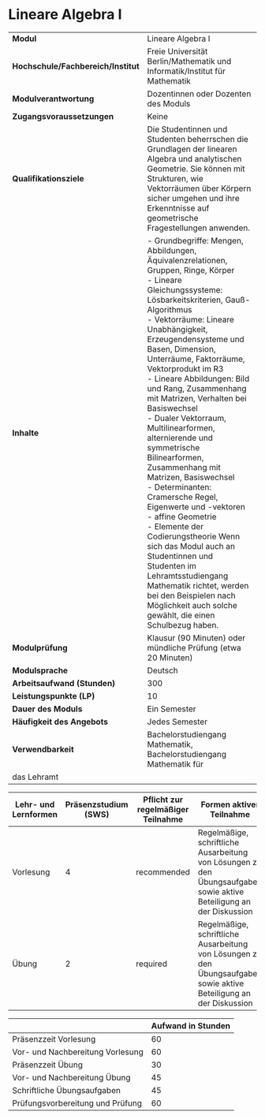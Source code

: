 # Lineare Algebra I
|                                    |   |
|------------------------------------|---|
|**Modul**                           | Lineare Algebra I |
|**Hochschule/Fachbereich/Institut** | Freie Universität Berlin/Mathematik und Informatik/Institut für Mathematik |
|**Modulverantwortung**              | Dozentinnen oder Dozenten des Moduls |
|**Zugangsvoraussetzungen**          | Keine |
|**Qualifikationsziele**             | Die Studentinnen und Studenten beherrschen die Grundlagen der linearen Algebra und analytischen Geometrie. Sie können mit Strukturen, wie Vektorräumen über Körpern sicher umgehen und ihre Erkenntnisse auf geometrische Fragestellungen anwenden. |
|**Inhalte**                         | - Grundbegriffe: Mengen, Abbildungen, Äquivalenzrelationen, Gruppen, Ringe, Körper<br>- Lineare Gleichungssysteme: Lösbarkeitskriterien, Gauß-Algorithmus<br>- Vektorräume: Lineare Unabhängigkeit, Erzeugendensysteme und Basen, Dimension, Unterräume, Faktorräume, Vektorprodukt im R3<br>- Lineare Abbildungen: Bild und Rang, Zusammenhang mit Matrizen, Verhalten bei Basiswechsel<br>- Dualer Vektorraum, Multilinearformen, alternierende und symmetrische Bilinearformen, Zusammenhang mit Matrizen, Basiswechsel<br>- Determinanten: Cramersche Regel, Eigenwerte und -vektoren<br>- affine Geometrie<br>- Elemente der Codierungstheorie Wenn sich das Modul auch an Studentinnen und Studenten im Lehramtsstudiengang Mathematik richtet, werden bei den Beispielen nach Möglichkeit auch solche gewählt, die einen Schulbezug haben. |
|**Modulprüfung**                    | Klausur (90 Minuten) oder mündliche Prüfung (etwa 20 Minuten) |
|**Modulsprache**                    | Deutsch |
|**Arbeitsaufwand (Stunden)**        | 300 |
|**Leistungspunkte (LP)**            | 10 |
|**Dauer des Moduls**                | Ein Semester |
|**Häufigkeit des Angebots**         | Jedes Semester |
|**Verwendbarkeit**                  | Bachelorstudiengang Mathematik, Bachelorstudiengang Mathematik für
das Lehramt |

| Lehr- und Lernformen | Präsenzstudium <br> (SWS) | Pflicht zur regelmäßiger Teilnahme | Formen aktiver Teilnahme |
| ---------------------|---------------------------|------------------------------------|------------------------- |
| Vorlesung            | 4                         | recommended                        | Regelmäßige, schriftliche Ausarbeitung von Lösungen zu den Übungsaufgaben sowie aktive Beteiligung an der Diskussion |
| Übung                | 2                         | required                           | Regelmäßige, schriftliche Ausarbeitung von Lösungen zu den Übungsaufgaben sowie aktive Beteiligung an der Diskussion |

|   | Aufwand in Stunden |
| - |--------------------|
| Präsenzzeit Vorlesung                    | 60    |
| Vor- und Nachbereitung Vorlesung         | 60    |
| Präsenzzeit Übung                        | 30    |
| Vor- und Nachbereitung Übung             | 45    |
| Schriftliche Übungsaufgaben              | 45    |
| Prüfungsvorbereitung und Prüfung         | 60    |
